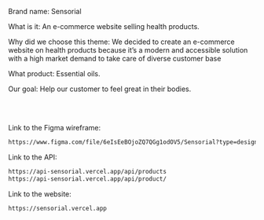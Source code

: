 Brand name: Sensorial

What is it: An e-commerce website selling health products.

Why did we choose this theme: We decided to create an e-commerce website on health products because it’s a modern and accessible solution with a high market demand to take care of diverse customer base

What product: Essential oils.

Our goal: Help our customer to feel great in their bodies.

<br>
<br>

Link to the Figma wireframe:
```bash
https://www.figma.com/file/6eIsEeBOjoZQ7QGg1odOV5/Sensorial?type=design&node-id=0%3A1&mode=design&t=FqN8KX7RRHnCQifh-1
```

Link to the API:
```bash
https://api-sensorial.vercel.app/api/products
https://api-sensorial.vercel.app/api/product/
```

Link to the website:
```bash
https://sensorial.vercel.app
```
